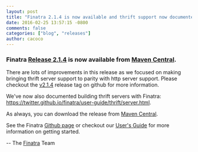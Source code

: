 ```yaml
---
layout: post
title: "Finatra 2.1.4 is now available and thrift support now documented!"
date: 2016-02-25 13:57:15 -0800
comments: false
categories: ["blog", "releases"]
author: cacoco
---
```


###  Finatra [Release 2.1.4](https://github.com/twitter/finatra/releases/tag/v2.1.4) is now available from [Maven Central][maven-central].

There are lots of improvements in this release as we focused on making bringing thrift server support to parity with http server support. Please checkout the [v2.1.4](https://github.com/twitter/finatra/releases/tag/v2.1.4) release tag on github for more information.

We've now also documented building thrift servers with Finatra: https://twitter.github.io/finatra/user-guide/thrift/server.html.

As always, you can download the release from [Maven Central][maven-central].

See the Finatra [Github page](https://github.com/twitter/finatra) or checkout our [User's Guide][user-guide] for more information on getting started.

-- The [Finatra](https://groups.google.com/forum/#!forum/finatra-users) Team

[maven-central]: https://search.maven.org/#search%7Cga%7C1%7Cg%3A%22com.twitter.finatra%22%20AND%20v%3A%222.1.4%22
[user-guide]: /finatra/user-guide/index.html
